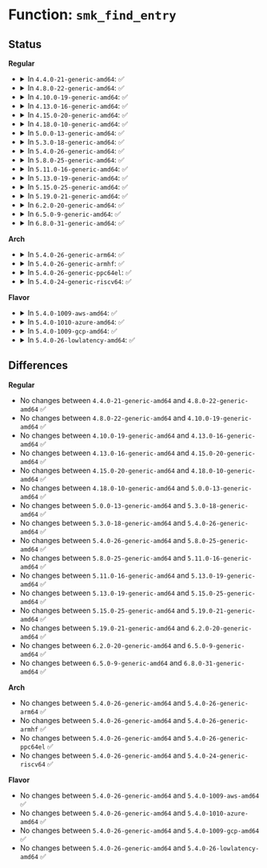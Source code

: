 # Function: <code>smk_find_entry</code>

## Status
<b>Regular</b>
<ul>
<li>
<details>
<summary>In <code>4.4.0-21-generic-amd64</code>: ✅</summary>

```c
struct smack_known * smk_find_entry(const char * string)
```

```json
{
  "name": "smk_find_entry",
  "collision_type": "Unique Global",
  "inline_type": "No",
  "funcs": [
    {
      "addr": 18446744071582394688,
      "name": "smk_find_entry",
      "external": true,
      "loc": "security/smack/smack_access.c:430",
      "file": "security/smack/smack_access.c",
      "inline": "seen, unknown",
      "caller_inline": [],
      "caller_func": [
        "security/smack/smack_lsm.c:smack_secctx_to_secid",
        "security/smack/smack_access.c:smk_import_entry",
        "security/smack/smackfs.c:smk_fill_rule",
        "security/smack/smackfs.c:smk_fill_rule",
        "security/smack/smackfs.c:smk_write_revoke_subj"
      ]
    }
  ],
  "symbols": [
    {
      "addr": 18446744071582394688,
      "name": "smk_find_entry",
      "section": ".text",
      "bind": "STB_GLOBAL",
      "size": 95
    }
  ]
}
```
</details>
</li>
<li>
<details>
<summary>In <code>4.8.0-22-generic-amd64</code>: ✅</summary>

```c
struct smack_known * smk_find_entry(const char * string)
```

```json
{
  "name": "smk_find_entry",
  "collision_type": "Unique Global",
  "inline_type": "No",
  "funcs": [
    {
      "addr": 18446744071582616336,
      "name": "smk_find_entry",
      "external": true,
      "loc": "security/smack/smack_access.c:430",
      "file": "security/smack/smack_access.c",
      "inline": "seen, unknown",
      "caller_inline": [],
      "caller_func": [
        "security/smack/smack_lsm.c:smack_secctx_to_secid",
        "security/smack/smack_access.c:smk_import_entry",
        "security/smack/smackfs.c:smk_write_revoke_subj",
        "security/smack/smackfs.c:smk_fill_rule",
        "security/smack/smackfs.c:smk_fill_rule"
      ]
    }
  ],
  "symbols": [
    {
      "addr": 18446744071582616336,
      "name": "smk_find_entry",
      "section": ".text",
      "bind": "STB_GLOBAL",
      "size": 92
    }
  ]
}
```
</details>
</li>
<li>
<details>
<summary>In <code>4.10.0-19-generic-amd64</code>: ✅</summary>

```c
struct smack_known * smk_find_entry(const char * string)
```

```json
{
  "name": "smk_find_entry",
  "collision_type": "Unique Global",
  "inline_type": "No",
  "funcs": [
    {
      "addr": 18446744071582709488,
      "name": "smk_find_entry",
      "external": true,
      "loc": "security/smack/smack_access.c:425",
      "file": "security/smack/smack_access.c",
      "inline": "seen, unknown",
      "caller_inline": [],
      "caller_func": [
        "security/smack/smack_lsm.c:smack_secctx_to_secid",
        "security/smack/smack_access.c:smk_import_entry",
        "security/smack/smackfs.c:smk_write_revoke_subj",
        "security/smack/smackfs.c:smk_fill_rule",
        "security/smack/smackfs.c:smk_fill_rule"
      ]
    }
  ],
  "symbols": [
    {
      "addr": 18446744071582709488,
      "name": "smk_find_entry",
      "section": ".text",
      "bind": "STB_GLOBAL",
      "size": 92
    }
  ]
}
```
</details>
</li>
<li>
<details>
<summary>In <code>4.13.0-16-generic-amd64</code>: ✅</summary>

```c
struct smack_known * smk_find_entry(const char * string)
```

```json
{
  "name": "smk_find_entry",
  "collision_type": "Unique Global",
  "inline_type": "No",
  "funcs": [
    {
      "addr": 18446744071582802592,
      "name": "smk_find_entry",
      "external": true,
      "loc": "security/smack/smack_access.c:425",
      "file": "security/smack/smack_access.c",
      "inline": "seen, unknown",
      "caller_inline": [],
      "caller_func": [
        "security/smack/smack_lsm.c:smack_secctx_to_secid",
        "security/smack/smack_access.c:smk_import_entry",
        "security/smack/smackfs.c:smk_write_revoke_subj",
        "security/smack/smackfs.c:smk_fill_rule",
        "security/smack/smackfs.c:smk_fill_rule"
      ]
    }
  ],
  "symbols": [
    {
      "addr": 18446744071582802592,
      "name": "smk_find_entry",
      "section": ".text",
      "bind": "STB_GLOBAL",
      "size": 104
    }
  ]
}
```
</details>
</li>
<li>
<details>
<summary>In <code>4.15.0-20-generic-amd64</code>: ✅</summary>

```c
struct smack_known * smk_find_entry(const char * string)
```

```json
{
  "name": "smk_find_entry",
  "collision_type": "Unique Global",
  "inline_type": "No",
  "funcs": [
    {
      "addr": 18446744071582958992,
      "name": "smk_find_entry",
      "external": true,
      "loc": "security/smack/smack_access.c:425",
      "file": "security/smack/smack_access.c",
      "inline": "seen, unknown",
      "caller_inline": [],
      "caller_func": [
        "security/smack/smack_lsm.c:smack_secctx_to_secid",
        "security/smack/smack_access.c:smk_import_entry",
        "security/smack/smackfs.c:smk_write_revoke_subj",
        "security/smack/smackfs.c:smk_fill_rule",
        "security/smack/smackfs.c:smk_fill_rule"
      ]
    }
  ],
  "symbols": [
    {
      "addr": 18446744071582958992,
      "name": "smk_find_entry",
      "section": ".text",
      "bind": "STB_GLOBAL",
      "size": 104
    }
  ]
}
```
</details>
</li>
<li>
<details>
<summary>In <code>4.18.0-10-generic-amd64</code>: ✅</summary>

```c
struct smack_known * smk_find_entry(const char * string)
```

```json
{
  "name": "smk_find_entry",
  "collision_type": "Unique Global",
  "inline_type": "No",
  "funcs": [
    {
      "addr": 18446744071583159232,
      "name": "smk_find_entry",
      "external": true,
      "loc": "security/smack/smack_access.c:425",
      "file": "security/smack/smack_access.c",
      "inline": "seen, unknown",
      "caller_inline": [],
      "caller_func": [
        "security/smack/smack_lsm.c:smack_secctx_to_secid",
        "security/smack/smack_access.c:smk_import_entry",
        "security/smack/smackfs.c:smk_write_revoke_subj",
        "security/smack/smackfs.c:smk_fill_rule",
        "security/smack/smackfs.c:smk_fill_rule"
      ]
    }
  ],
  "symbols": [
    {
      "addr": 18446744071583159232,
      "name": "smk_find_entry",
      "section": ".text",
      "bind": "STB_GLOBAL",
      "size": 104
    }
  ]
}
```
</details>
</li>
<li>
<details>
<summary>In <code>5.0.0-13-generic-amd64</code>: ✅</summary>

```c
struct smack_known * smk_find_entry(const char * string)
```

```json
{
  "name": "smk_find_entry",
  "collision_type": "Unique Global",
  "inline_type": "No",
  "funcs": [
    {
      "addr": 18446744071583275440,
      "name": "smk_find_entry",
      "external": true,
      "loc": "security/smack/smack_access.c:425",
      "file": "security/smack/smack_access.c",
      "inline": "seen, unknown",
      "caller_inline": [],
      "caller_func": [
        "security/smack/smack_lsm.c:smack_secctx_to_secid",
        "security/smack/smack_access.c:smk_import_entry",
        "security/smack/smackfs.c:smk_write_revoke_subj",
        "security/smack/smackfs.c:smk_fill_rule",
        "security/smack/smackfs.c:smk_fill_rule"
      ]
    }
  ],
  "symbols": [
    {
      "addr": 18446744071583275440,
      "name": "smk_find_entry",
      "section": ".text",
      "bind": "STB_GLOBAL",
      "size": 104
    }
  ]
}
```
</details>
</li>
<li>
<details>
<summary>In <code>5.3.0-18-generic-amd64</code>: ✅</summary>

```c
struct smack_known * smk_find_entry(const char * string)
```

```json
{
  "name": "smk_find_entry",
  "collision_type": "Unique Global",
  "inline_type": "No",
  "funcs": [
    {
      "addr": 18446744071583462832,
      "name": "smk_find_entry",
      "external": true,
      "loc": "security/smack/smack_access.c:421",
      "file": "security/smack/smack_access.c",
      "inline": "seen, unknown",
      "caller_inline": [],
      "caller_func": [
        "security/smack/smack_lsm.c:smack_secctx_to_secid",
        "security/smack/smack_access.c:smk_import_entry",
        "security/smack/smackfs.c:smk_write_revoke_subj",
        "security/smack/smackfs.c:smk_fill_rule",
        "security/smack/smackfs.c:smk_fill_rule"
      ]
    }
  ],
  "symbols": [
    {
      "addr": 18446744071583462832,
      "name": "smk_find_entry",
      "section": ".text",
      "bind": "STB_GLOBAL",
      "size": 108
    }
  ]
}
```
</details>
</li>
<li>
<details>
<summary>In <code>5.4.0-26-generic-amd64</code>: ✅</summary>

```c
struct smack_known * smk_find_entry(const char * string)
```

```json
{
  "name": "smk_find_entry",
  "collision_type": "Unique Global",
  "inline_type": "No",
  "funcs": [
    {
      "addr": 18446744071583568784,
      "name": "smk_find_entry",
      "external": true,
      "loc": "security/smack/smack_access.c:421",
      "file": "security/smack/smack_access.c",
      "inline": "seen, unknown",
      "caller_inline": [],
      "caller_func": [
        "security/smack/smack_lsm.c:smack_secctx_to_secid",
        "security/smack/smack_access.c:smk_import_entry",
        "security/smack/smackfs.c:smk_write_revoke_subj",
        "security/smack/smackfs.c:smk_fill_rule",
        "security/smack/smackfs.c:smk_fill_rule"
      ]
    }
  ],
  "symbols": [
    {
      "addr": 18446744071583568784,
      "name": "smk_find_entry",
      "section": ".text",
      "bind": "STB_GLOBAL",
      "size": 108
    }
  ]
}
```
</details>
</li>
<li>
<details>
<summary>In <code>5.8.0-25-generic-amd64</code>: ✅</summary>

```c
struct smack_known * smk_find_entry(const char * string)
```

```json
{
  "name": "smk_find_entry",
  "collision_type": "Unique Global",
  "inline_type": "No",
  "funcs": [
    {
      "addr": 18446744071583920896,
      "name": "smk_find_entry",
      "external": true,
      "loc": "security/smack/smack_access.c:421",
      "file": "security/smack/smack_access.c",
      "inline": "seen, unknown",
      "caller_inline": [],
      "caller_func": [
        "security/smack/smack_lsm.c:smack_secctx_to_secid",
        "security/smack/smack_access.c:smk_import_entry",
        "security/smack/smackfs.c:smk_write_revoke_subj"
      ]
    }
  ],
  "symbols": [
    {
      "addr": 18446744071583920896,
      "name": "smk_find_entry",
      "section": ".text",
      "bind": "STB_GLOBAL",
      "size": 92
    }
  ]
}
```
</details>
</li>
<li>
<details>
<summary>In <code>5.11.0-16-generic-amd64</code>: ✅</summary>

```c
struct smack_known * smk_find_entry(const char * string)
```

```json
{
  "name": "smk_find_entry",
  "collision_type": "Unique Global",
  "inline_type": "No",
  "funcs": [
    {
      "addr": 18446744071584040880,
      "name": "smk_find_entry",
      "external": true,
      "loc": "security/smack/smack_access.c:421",
      "file": "security/smack/smack_access.c",
      "inline": "seen, unknown",
      "caller_inline": [],
      "caller_func": [
        "security/smack/smack_lsm.c:smack_secctx_to_secid",
        "security/smack/smack_access.c:smk_import_entry",
        "security/smack/smackfs.c:smk_write_revoke_subj"
      ]
    }
  ],
  "symbols": [
    {
      "addr": 18446744071584040880,
      "name": "smk_find_entry",
      "section": ".text",
      "bind": "STB_GLOBAL",
      "size": 92
    }
  ]
}
```
</details>
</li>
<li>
<details>
<summary>In <code>5.13.0-19-generic-amd64</code>: ✅</summary>

```c
struct smack_known * smk_find_entry(const char * string)
```

```json
{
  "name": "smk_find_entry",
  "collision_type": "Unique Global",
  "inline_type": "No",
  "funcs": [
    {
      "addr": 18446744071584069408,
      "name": "smk_find_entry",
      "external": true,
      "loc": "security/smack/smack_access.c:421",
      "file": "security/smack/smack_access.c",
      "inline": "seen, unknown",
      "caller_inline": [],
      "caller_func": [
        "security/smack/smack_lsm.c:smack_secctx_to_secid",
        "security/smack/smack_access.c:smk_import_entry",
        "security/smack/smackfs.c:smk_write_revoke_subj"
      ]
    }
  ],
  "symbols": [
    {
      "addr": 18446744071584069408,
      "name": "smk_find_entry",
      "section": ".text",
      "bind": "STB_GLOBAL",
      "size": 91
    }
  ]
}
```
</details>
</li>
<li>
<details>
<summary>In <code>5.15.0-25-generic-amd64</code>: ✅</summary>

```c
struct smack_known * smk_find_entry(const char * string)
```

```json
{
  "name": "smk_find_entry",
  "collision_type": "Unique Global",
  "inline_type": "No",
  "funcs": [
    {
      "addr": 18446744071584441232,
      "name": "smk_find_entry",
      "external": true,
      "loc": "security/smack/smack_access.c:421",
      "file": "security/smack/smack_access.c",
      "inline": "seen, unknown",
      "caller_inline": [],
      "caller_func": [
        "security/smack/smack_lsm.c:smack_secctx_to_secid",
        "security/smack/smack_access.c:smk_import_entry",
        "security/smack/smackfs.c:smk_write_revoke_subj"
      ]
    }
  ],
  "symbols": [
    {
      "addr": 18446744071584441232,
      "name": "smk_find_entry",
      "section": ".text",
      "bind": "STB_GLOBAL",
      "size": 91
    }
  ]
}
```
</details>
</li>
<li>
<details>
<summary>In <code>5.19.0-21-generic-amd64</code>: ✅</summary>

```c
struct smack_known * smk_find_entry(const char * string)
```

```json
{
  "name": "smk_find_entry",
  "collision_type": "Unique Global",
  "inline_type": "No",
  "funcs": [
    {
      "addr": 18446744071585072976,
      "name": "smk_find_entry",
      "external": true,
      "loc": "security/smack/smack_access.c:421",
      "file": "security/smack/smack_access.c",
      "inline": "seen, unknown",
      "caller_inline": [],
      "caller_func": [
        "security/smack/smack_lsm.c:smack_secctx_to_secid",
        "security/smack/smack_access.c:smk_import_entry",
        "security/smack/smackfs.c:smk_write_revoke_subj"
      ]
    }
  ],
  "symbols": [
    {
      "addr": 18446744071585072976,
      "name": "smk_find_entry",
      "section": ".text",
      "bind": "STB_GLOBAL",
      "size": 100
    }
  ]
}
```
</details>
</li>
<li>
<details>
<summary>In <code>6.2.0-20-generic-amd64</code>: ✅</summary>

```c
struct smack_known * smk_find_entry(const char * string)
```

```json
{
  "name": "smk_find_entry",
  "collision_type": "Unique Global",
  "inline_type": "No",
  "funcs": [
    {
      "addr": 18446744071585794912,
      "name": "smk_find_entry",
      "external": true,
      "loc": "security/smack/smack_access.c:421",
      "file": "security/smack/smack_access.c",
      "inline": "seen, unknown",
      "caller_inline": [],
      "caller_func": [
        "security/smack/smack_lsm.c:smack_secctx_to_secid",
        "security/smack/smack_access.c:smk_import_entry",
        "security/smack/smackfs.c:smk_write_revoke_subj"
      ]
    }
  ],
  "symbols": [
    {
      "addr": 18446744071585794912,
      "name": "smk_find_entry",
      "section": ".text",
      "bind": "STB_GLOBAL",
      "size": 100
    }
  ]
}
```
</details>
</li>
<li>
<details>
<summary>In <code>6.5.0-9-generic-amd64</code>: ✅</summary>

```c
struct smack_known * smk_find_entry(const char * string)
```

```json
{
  "name": "smk_find_entry",
  "collision_type": "Unique Global",
  "inline_type": "No",
  "funcs": [
    {
      "addr": 18446744071586026656,
      "name": "smk_find_entry",
      "external": true,
      "loc": "security/smack/smack_access.c:421",
      "file": "security/smack/smack_access.c",
      "inline": "seen, unknown",
      "caller_inline": [],
      "caller_func": [
        "security/smack/smack_lsm.c:smack_secctx_to_secid",
        "security/smack/smack_access.c:smk_import_entry",
        "security/smack/smackfs.c:smk_write_revoke_subj"
      ]
    }
  ],
  "symbols": [
    {
      "addr": 18446744071586026656,
      "name": "smk_find_entry",
      "section": ".text",
      "bind": "STB_GLOBAL",
      "size": 100
    }
  ]
}
```
</details>
</li>
<li>
<details>
<summary>In <code>6.8.0-31-generic-amd64</code>: ✅</summary>

```c
struct smack_known * smk_find_entry(const char * string)
```

```json
{
  "name": "smk_find_entry",
  "collision_type": "Unique Global",
  "inline_type": "No",
  "funcs": [
    {
      "addr": 18446744071586275072,
      "name": "smk_find_entry",
      "external": true,
      "loc": "security/smack/smack_access.c:421",
      "file": "security/smack/smack_access.c",
      "inline": "seen, unknown",
      "caller_inline": [],
      "caller_func": [
        "security/smack/smack_lsm.c:smack_secctx_to_secid",
        "security/smack/smack_access.c:smk_import_entry",
        "security/smack/smackfs.c:smk_write_revoke_subj"
      ]
    }
  ],
  "symbols": [
    {
      "addr": 18446744071586275072,
      "name": "smk_find_entry",
      "section": ".text",
      "bind": "STB_GLOBAL",
      "size": 100
    }
  ]
}
```
</details>
</li>
</ul>
<b>Arch</b>
<ul>
<li>
<details>
<summary>In <code>5.4.0-26-generic-arm64</code>: ✅</summary>

```c
struct smack_known * smk_find_entry(const char * string)
```

```json
{
  "name": "smk_find_entry",
  "collision_type": "Unique Global",
  "inline_type": "No",
  "funcs": [
    {
      "addr": 18446603336495344808,
      "name": "smk_find_entry",
      "external": true,
      "loc": "security/smack/smack_access.c:421",
      "file": "security/smack/smack_access.c",
      "inline": "seen, unknown",
      "caller_inline": [],
      "caller_func": [
        "security/smack/smack_lsm.c:smack_secctx_to_secid",
        "security/smack/smack_access.c:smk_import_entry",
        "security/smack/smackfs.c:smk_write_revoke_subj",
        "security/smack/smackfs.c:smk_fill_rule",
        "security/smack/smackfs.c:smk_fill_rule"
      ]
    }
  ],
  "symbols": [
    {
      "addr": 18446603336495344808,
      "name": "smk_find_entry",
      "section": ".text",
      "bind": "STB_GLOBAL",
      "size": 124
    }
  ]
}
```
</details>
</li>
<li>
<details>
<summary>In <code>5.4.0-26-generic-armhf</code>: ✅</summary>

```c
struct smack_known * smk_find_entry(const char * string)
```

```json
{
  "name": "smk_find_entry",
  "collision_type": "Unique Global",
  "inline_type": "No",
  "funcs": [
    {
      "addr": 3228720820,
      "name": "smk_find_entry",
      "external": true,
      "loc": "security/smack/smack_access.c:421",
      "file": "security/smack/smack_access.c",
      "inline": "seen, unknown",
      "caller_inline": [],
      "caller_func": [
        "security/smack/smack_lsm.c:smack_secctx_to_secid",
        "security/smack/smack_access.c:smk_import_entry",
        "security/smack/smackfs.c:smk_write_revoke_subj",
        "security/smack/smackfs.c:smk_fill_rule",
        "security/smack/smackfs.c:smk_fill_rule"
      ]
    }
  ],
  "symbols": [
    {
      "addr": 3228720820,
      "name": "smk_find_entry",
      "section": ".text",
      "bind": "STB_GLOBAL",
      "size": 132
    }
  ]
}
```
</details>
</li>
<li>
<details>
<summary>In <code>5.4.0-26-generic-ppc64el</code>: ✅</summary>

```c
struct smack_known * smk_find_entry(const char * string)
```

```json
{
  "name": "smk_find_entry",
  "collision_type": "Unique Global",
  "inline_type": "No",
  "funcs": [
    {
      "addr": 13835058055289351056,
      "name": "smk_find_entry",
      "external": true,
      "loc": "security/smack/smack_access.c:421",
      "file": "security/smack/smack_access.c",
      "inline": "seen, unknown",
      "caller_inline": [],
      "caller_func": [
        "security/smack/smack_lsm.c:smack_secctx_to_secid",
        "security/smack/smack_access.c:smk_import_entry",
        "security/smack/smackfs.c:smk_write_revoke_subj",
        "security/smack/smackfs.c:smk_fill_rule",
        "security/smack/smackfs.c:smk_fill_rule"
      ]
    }
  ],
  "symbols": [
    {
      "addr": 13835058055289351056,
      "name": "smk_find_entry",
      "section": ".text",
      "bind": "STB_GLOBAL",
      "size": 696
    }
  ]
}
```
</details>
</li>
<li>
<details>
<summary>In <code>5.4.0-24-generic-riscv64</code>: ✅</summary>

```c
struct smack_known * smk_find_entry(const char * string)
```

```json
{
  "name": "smk_find_entry",
  "collision_type": "Unique Global",
  "inline_type": "No",
  "funcs": [
    {
      "addr": 18446743936274555492,
      "name": "smk_find_entry",
      "external": true,
      "loc": "security/smack/smack_access.c:421",
      "file": "security/smack/smack_access.c",
      "inline": "seen, unknown",
      "caller_inline": [],
      "caller_func": [
        "security/smack/smack_lsm.c:smack_secctx_to_secid",
        "security/smack/smack_access.c:smk_import_entry",
        "security/smack/smackfs.c:smk_write_revoke_subj",
        "security/smack/smackfs.c:smk_fill_rule",
        "security/smack/smackfs.c:smk_fill_rule"
      ]
    }
  ],
  "symbols": [
    {
      "addr": 18446743936274555492,
      "name": "smk_find_entry",
      "section": ".text",
      "bind": "STB_GLOBAL",
      "size": 110
    }
  ]
}
```
</details>
</li>
</ul>
<b>Flavor</b>
<ul>
<li>
<details>
<summary>In <code>5.4.0-1009-aws-amd64</code>: ✅</summary>

```c
struct smack_known * smk_find_entry(const char * string)
```

```json
{
  "name": "smk_find_entry",
  "collision_type": "Unique Global",
  "inline_type": "No",
  "funcs": [
    {
      "addr": 18446744071583537520,
      "name": "smk_find_entry",
      "external": true,
      "loc": "security/smack/smack_access.c:421",
      "file": "security/smack/smack_access.c",
      "inline": "seen, unknown",
      "caller_inline": [],
      "caller_func": [
        "security/smack/smack_lsm.c:smack_secctx_to_secid",
        "security/smack/smack_access.c:smk_import_entry",
        "security/smack/smackfs.c:smk_write_revoke_subj",
        "security/smack/smackfs.c:smk_fill_rule",
        "security/smack/smackfs.c:smk_fill_rule"
      ]
    }
  ],
  "symbols": [
    {
      "addr": 18446744071583537520,
      "name": "smk_find_entry",
      "section": ".text",
      "bind": "STB_GLOBAL",
      "size": 108
    }
  ]
}
```
</details>
</li>
<li>
<details>
<summary>In <code>5.4.0-1010-azure-amd64</code>: ✅</summary>

```c
struct smack_known * smk_find_entry(const char * string)
```

```json
{
  "name": "smk_find_entry",
  "collision_type": "Unique Global",
  "inline_type": "No",
  "funcs": [
    {
      "addr": 18446744071583474576,
      "name": "smk_find_entry",
      "external": true,
      "loc": "security/smack/smack_access.c:421",
      "file": "security/smack/smack_access.c",
      "inline": "seen, unknown",
      "caller_inline": [],
      "caller_func": [
        "security/smack/smack_lsm.c:smack_secctx_to_secid",
        "security/smack/smack_access.c:smk_import_entry",
        "security/smack/smackfs.c:smk_write_revoke_subj",
        "security/smack/smackfs.c:smk_fill_rule",
        "security/smack/smackfs.c:smk_fill_rule"
      ]
    }
  ],
  "symbols": [
    {
      "addr": 18446744071583474576,
      "name": "smk_find_entry",
      "section": ".text",
      "bind": "STB_GLOBAL",
      "size": 108
    }
  ]
}
```
</details>
</li>
<li>
<details>
<summary>In <code>5.4.0-1009-gcp-amd64</code>: ✅</summary>

```c
struct smack_known * smk_find_entry(const char * string)
```

```json
{
  "name": "smk_find_entry",
  "collision_type": "Unique Global",
  "inline_type": "No",
  "funcs": [
    {
      "addr": 18446744071583521296,
      "name": "smk_find_entry",
      "external": true,
      "loc": "security/smack/smack_access.c:421",
      "file": "security/smack/smack_access.c",
      "inline": "seen, unknown",
      "caller_inline": [],
      "caller_func": [
        "security/smack/smack_lsm.c:smack_secctx_to_secid",
        "security/smack/smack_access.c:smk_import_entry",
        "security/smack/smackfs.c:smk_write_revoke_subj",
        "security/smack/smackfs.c:smk_fill_rule",
        "security/smack/smackfs.c:smk_fill_rule"
      ]
    }
  ],
  "symbols": [
    {
      "addr": 18446744071583521296,
      "name": "smk_find_entry",
      "section": ".text",
      "bind": "STB_GLOBAL",
      "size": 108
    }
  ]
}
```
</details>
</li>
<li>
<details>
<summary>In <code>5.4.0-26-lowlatency-amd64</code>: ✅</summary>

```c
struct smack_known * smk_find_entry(const char * string)
```

```json
{
  "name": "smk_find_entry",
  "collision_type": "Unique Global",
  "inline_type": "No",
  "funcs": [
    {
      "addr": 18446744071583618144,
      "name": "smk_find_entry",
      "external": true,
      "loc": "security/smack/smack_access.c:421",
      "file": "security/smack/smack_access.c",
      "inline": "seen, unknown",
      "caller_inline": [],
      "caller_func": [
        "security/smack/smack_lsm.c:smack_secctx_to_secid",
        "security/smack/smack_access.c:smk_import_entry",
        "security/smack/smackfs.c:smk_write_revoke_subj",
        "security/smack/smackfs.c:smk_fill_rule",
        "security/smack/smackfs.c:smk_fill_rule"
      ]
    }
  ],
  "symbols": [
    {
      "addr": 18446744071583618144,
      "name": "smk_find_entry",
      "section": ".text",
      "bind": "STB_GLOBAL",
      "size": 108
    }
  ]
}
```
</details>
</li>
</ul>

## Differences
<b>Regular</b>
<ul>
<li>
No changes between <code>4.4.0-21-generic-amd64</code> and <code>4.8.0-22-generic-amd64</code> ✅
</li>
<li>
No changes between <code>4.8.0-22-generic-amd64</code> and <code>4.10.0-19-generic-amd64</code> ✅
</li>
<li>
No changes between <code>4.10.0-19-generic-amd64</code> and <code>4.13.0-16-generic-amd64</code> ✅
</li>
<li>
No changes between <code>4.13.0-16-generic-amd64</code> and <code>4.15.0-20-generic-amd64</code> ✅
</li>
<li>
No changes between <code>4.15.0-20-generic-amd64</code> and <code>4.18.0-10-generic-amd64</code> ✅
</li>
<li>
No changes between <code>4.18.0-10-generic-amd64</code> and <code>5.0.0-13-generic-amd64</code> ✅
</li>
<li>
No changes between <code>5.0.0-13-generic-amd64</code> and <code>5.3.0-18-generic-amd64</code> ✅
</li>
<li>
No changes between <code>5.3.0-18-generic-amd64</code> and <code>5.4.0-26-generic-amd64</code> ✅
</li>
<li>
No changes between <code>5.4.0-26-generic-amd64</code> and <code>5.8.0-25-generic-amd64</code> ✅
</li>
<li>
No changes between <code>5.8.0-25-generic-amd64</code> and <code>5.11.0-16-generic-amd64</code> ✅
</li>
<li>
No changes between <code>5.11.0-16-generic-amd64</code> and <code>5.13.0-19-generic-amd64</code> ✅
</li>
<li>
No changes between <code>5.13.0-19-generic-amd64</code> and <code>5.15.0-25-generic-amd64</code> ✅
</li>
<li>
No changes between <code>5.15.0-25-generic-amd64</code> and <code>5.19.0-21-generic-amd64</code> ✅
</li>
<li>
No changes between <code>5.19.0-21-generic-amd64</code> and <code>6.2.0-20-generic-amd64</code> ✅
</li>
<li>
No changes between <code>6.2.0-20-generic-amd64</code> and <code>6.5.0-9-generic-amd64</code> ✅
</li>
<li>
No changes between <code>6.5.0-9-generic-amd64</code> and <code>6.8.0-31-generic-amd64</code> ✅
</li>
</ul>
<b>Arch</b>
<ul>
<li>
No changes between <code>5.4.0-26-generic-amd64</code> and <code>5.4.0-26-generic-arm64</code> ✅
</li>
<li>
No changes between <code>5.4.0-26-generic-amd64</code> and <code>5.4.0-26-generic-armhf</code> ✅
</li>
<li>
No changes between <code>5.4.0-26-generic-amd64</code> and <code>5.4.0-26-generic-ppc64el</code> ✅
</li>
<li>
No changes between <code>5.4.0-26-generic-amd64</code> and <code>5.4.0-24-generic-riscv64</code> ✅
</li>
</ul>
<b>Flavor</b>
<ul>
<li>
No changes between <code>5.4.0-26-generic-amd64</code> and <code>5.4.0-1009-aws-amd64</code> ✅
</li>
<li>
No changes between <code>5.4.0-26-generic-amd64</code> and <code>5.4.0-1010-azure-amd64</code> ✅
</li>
<li>
No changes between <code>5.4.0-26-generic-amd64</code> and <code>5.4.0-1009-gcp-amd64</code> ✅
</li>
<li>
No changes between <code>5.4.0-26-generic-amd64</code> and <code>5.4.0-26-lowlatency-amd64</code> ✅
</li>
</ul>
